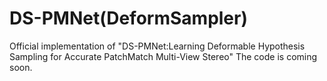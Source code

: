 # DS-PMNet(DeformSampler)
Official implementation of "DS-PMNet:Learning Deformable Hypothesis Sampling for Accurate PatchMatch Multi-View Stereo"
The code is coming soon.
